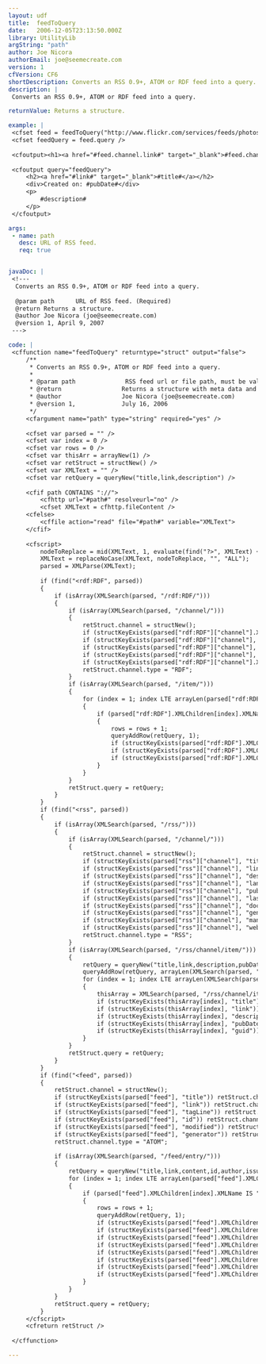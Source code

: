 ```yaml
---
layout: udf
title:  feedToQuery
date:   2006-12-05T23:13:50.000Z
library: UtilityLib
argString: "path"
author: Joe Nicora
authorEmail: joe@seemecreate.com
version: 1
cfVersion: CF6
shortDescription: Converts an RSS 0.9+, ATOM or RDF feed into a query.
description: |
 Converts an RSS 0.9+, ATOM or RDF feed into a query.

returnValue: Returns a structure.

example: |
 <cfset feed = feedToQuery("http://www.flickr.com/services/feeds/photos_public.gne?id=26965636@N00&format=rss_200") />
 <cfset feedQuery = feed.query />
 
 <cfoutput><h1><a href="#feed.channel.link#" target="_blank">#feed.channel.title#</a></h1></cfoutput>
 
 <cfoutput query="feedQuery">
     <h2><a href="#link#" target="_blank">#title#</a></h2>
     <div>Created on: #pubDate#</div>
     <p>
         #description#
     </p>
 </cfoutput>

args:
 - name: path
   desc: URL of RSS feed.
   req: true


javaDoc: |
 <!---
  Converts an RSS 0.9+, ATOM or RDF feed into a query.
  
  @param path      URL of RSS feed. (Required)
  @return Returns a structure. 
  @author Joe Nicora (joe@seemecreate.com) 
  @version 1, April 9, 2007 
 --->

code: |
 <cffunction name="feedToQuery" returntype="struct" output="false">
     /**
      * Converts an RSS 0.9+, ATOM or RDF feed into a query.
      * 
      * @param path              RSS feed url or file path, must be valid RSS, ATOM or RDF. (Required)
      * @return                 Returns a structure with meta data and a query. 
      * @author                 Joe Nicora (joe@seemecreate.com) 
      * @version 1,             July 16, 2006 
      */
     <cfargument name="path" type="string" required="yes" />
     
     <cfset var parsed = "" />
     <cfset var index = 0 />
     <cfset var rows = 0 />
     <cfset var thisArr = arrayNew(1) />
     <cfset var retStruct = structNew() />
     <cfset var XMLText = "" />
     <cfset var retQuery = queryNew("title,link,description") />
     
     <cfif path CONTAINS "://">
         <cfhttp url="#path#" resolveurl="no" />
         <cfset XMLText = cfhttp.fileContent />
     <cfelse>
         <cffile action="read" file="#path#" variable="XMLText">
     </cfif>
     
     <cfscript>
         nodeToReplace = mid(XMLText, 1, evaluate(find("?>", XMLText) + 1));
         XMLText = replaceNoCase(XMLText, nodeToReplace, "", "ALL");
         parsed = XMLParse(XMLText);
         
         if (find("<rdf:RDF", parsed))
         {
             if (isArray(XMLSearch(parsed, "/rdf:RDF/")))
             {
                 if (isArray(XMLSearch(parsed, "/channel/")))
                 {
                     retStruct.channel = structNew();
                     if (structKeyExists(parsed["rdf:RDF"]["channel"].XMLAttributes, "rdf:about")) retStruct.channel.about = parsed["rdf:RDF"]["channel"].XMLAttributes["rdf:about"];
                     if (structKeyExists(parsed["rdf:RDF"]["channel"], "link")) retStruct.channel.link = parsed["rdf:RDF"]["channel"].link.XMLText;
                     if (structKeyExists(parsed["rdf:RDF"]["channel"], "title")) retStruct.channel.title = parsed["rdf:RDF"]["channel"].title.XMLText;
                     if (structKeyExists(parsed["rdf:RDF"]["channel"], "description")) retStruct.channel.description = parsed["rdf:RDF"]["channel"].description.XMLText;
                     if (structKeyExists(parsed["rdf:RDF"]["channel"].XMLAttributes, "rdf:resource")) retStruct.channel.image = parsed["rdf:RDF"]["channel"].image.XMLAttributes["rdf:resource"];
                     retStruct.channel.type = "RDF";
                 }
                 if (isArray(XMLSearch(parsed, "/item/")))
                 {
                     for (index = 1; index LTE arrayLen(parsed["rdf:RDF"].XMLChildren); index = index + 1)
                     {
                         if (parsed["rdf:RDF"].XMLChildren[index].XMLName IS "item")
                         {
                             rows = rows + 1;
                             queryAddRow(retQuery, 1);
                             if (structKeyExists(parsed["rdf:RDF"].XMLChildren[index], "title")) querySetCell(retQuery, "title", parsed["rdf:RDF"].XMLChildren[index].title.XMLText, rows);
                             if (structKeyExists(parsed["rdf:RDF"].XMLChildren[index], "link")) querySetCell(retQuery, "link", parsed["rdf:RDF"].XMLChildren[index].link.XMLText, rows);
                             if (structKeyExists(parsed["rdf:RDF"].XMLChildren[index], "description")) querySetCell(retQuery, "description", parsed["rdf:RDF"].XMLChildren[index].description.XMLText, rows);
                         }
                     }
                 }
                 retStruct.query = retQuery;
             }
         }
         if (find("<rss", parsed))
         {
             if (isArray(XMLSearch(parsed, "/rss/")))
             {
                 if (isArray(XMLSearch(parsed, "/channel/")))
                 {
                     retStruct.channel = structNew();
                     if (structKeyExists(parsed["rss"]["channel"], "title")) retStruct.channel.title = parsed["rss"]["channel"].title.XMLText;
                     if (structKeyExists(parsed["rss"]["channel"], "link")) retStruct.channel.link = parsed["rss"]["channel"].link.XMLText;
                     if (structKeyExists(parsed["rss"]["channel"], "description")) retStruct.channel.description = parsed["rss"]["channel"].description.XMLText;
                     if (structKeyExists(parsed["rss"]["channel"], "language")) retStruct.channel.language = parsed["rss"]["channel"].language.XMLText;
                     if (structKeyExists(parsed["rss"]["channel"], "pubDate")) retStruct.channel.pubDate = parsed["rss"]["channel"].pubDate.XMLText;
                     if (structKeyExists(parsed["rss"]["channel"], "lastBuildDate")) retStruct.channel.lastBuildDate = parsed["rss"]["channel"].lastBuildDate.XMLText;
                     if (structKeyExists(parsed["rss"]["channel"], "docs")) retStruct.channel.docs = parsed["rss"]["channel"].docs.XMLText;
                     if (structKeyExists(parsed["rss"]["channel"], "generator")) retStruct.channel.generator = parsed["rss"]["channel"].generator.XMLText;
                     if (structKeyExists(parsed["rss"]["channel"], "manageEditor")) retStruct.channel.managingEditor = parsed["rss"]["channel"].managingEditor.XMLText;
                     if (structKeyExists(parsed["rss"]["channel"], "webMaster")) retStruct.channel.webMaster = parsed["rss"]["channel"].webMaster.XMLText;
                     retStruct.channel.type = "RSS";
                 }
                 if (isArray(XMLSearch(parsed, "/rss/channel/item/")))
                 {
                     retQuery = queryNew("title,link,description,pubDate,guid");
                     queryAddRow(retQuery, arrayLen(XMLSearch(parsed, "/rss/channel/item/")));
                     for (index = 1; index LTE arrayLen(XMLSearch(parsed, "/rss/channel/item/")); index = index + 1)
                     {
                         thisArray = XMLSearch(parsed, "/rss/channel/item/");
                         if (structKeyExists(thisArray[index], "title")) querySetCell(retQuery, "title", thisArray[index].title.XMLText, index);
                         if (structKeyExists(thisArray[index], "link")) querySetCell(retQuery, "link", thisArray[index].link.XMLText, index);
                         if (structKeyExists(thisArray[index], "description")) querySetCell(retQuery, "description", thisArray[index].description.XMLText, index);
                         if (structKeyExists(thisArray[index], "pubDate")) querySetCell(retQuery, "pubDate", thisArray[index].pubDate.XMLText, index);
                         if (structKeyExists(thisArray[index], "guid")) querySetCell(retQuery, "guid", thisArray[index].guid.XMLText, index);
                     }
                 }
                 retStruct.query = retQuery;
             }
         }
         if (find("<feed", parsed))
         {        
             retStruct.channel = structNew();
             if (structKeyExists(parsed["feed"], "title")) retStruct.channel.title = parsed["feed"].title.XMLText;
             if (structKeyExists(parsed["feed"], "link")) retStruct.channel.link = parsed["feed"].link.XMLAttributes.href;
             if (structKeyExists(parsed["feed"], "tagLine")) retStruct.channel.tagLine = parsed["feed"].tagLine.XMLText;
             if (structKeyExists(parsed["feed"], "id")) retStruct.channel.id = parsed["feed"].id.XMLText;
             if (structKeyExists(parsed["feed"], "modified")) retStruct.channel.modified = parsed["feed"].modified.XMLText;
             if (structKeyExists(parsed["feed"], "generator")) retStruct.channel.generator = parsed["feed"].generator.XMLText;
             retStruct.channel.type = "ATOM";
             
             if (isArray(XMLSearch(parsed, "/feed/entry/")))
             {
                 retQuery = queryNew("title,link,content,id,author,issued,modified,created");
                 for (index = 1; index LTE arrayLen(parsed["feed"].XMLChildren); index = index + 1)
                 {
                     if (parsed["feed"].XMLChildren[index].XMLName IS "entry")
                     {
                         rows = rows + 1;
                         queryAddRow(retQuery, 1);
                         if (structKeyExists(parsed["feed"].XMLChildren[index], "title")) querySetCell(retQuery, "title", parsed["feed"].XMLChildren[index].title.XMLText, rows);
                         if (structKeyExists(parsed["feed"].XMLChildren[index], "link")) querySetCell(retQuery, "link", parsed["feed"].XMLChildren[index].link.XMLAttributes.href, rows);
                         if (structKeyExists(parsed["feed"].XMLChildren[index], "content")) querySetCell(retQuery, "content", parsed["feed"].XMLChildren[index].content.XMLText, rows);
                         if (structKeyExists(parsed["feed"].XMLChildren[index], "id")) querySetCell(retQuery, "id", parsed["feed"].XMLChildren[index].id.XMLText, rows);
                         if (structKeyExists(parsed["feed"].XMLChildren[index], "author")) querySetCell(retQuery, "author", parsed["feed"].XMLChildren[index].author.name.XMLText, rows);
                         if (structKeyExists(parsed["feed"].XMLChildren[index], "issued")) querySetCell(retQuery, "issued", parsed["feed"].XMLChildren[index].issued.XMLText, rows);
                         if (structKeyExists(parsed["feed"].XMLChildren[index], "modified")) querySetCell(retQuery, "modified", parsed["feed"].XMLChildren[index].modified.XMLText, rows);
                         if (structKeyExists(parsed["feed"].XMLChildren[index], "created")) querySetCell(retQuery, "created", parsed["feed"].XMLChildren[index].created.XMLText, rows);
                     }
                 }
             }    
             retStruct.query = retQuery;    
         }
     </cfscript>
     <cfreturn retStruct />
     
 </cffunction>

---
```


